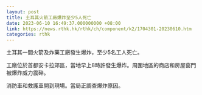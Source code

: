 ```yaml
---
layout: post
title: 土耳其火箭工廠爆炸至少5人死亡
date: 2023-06-10 16:49:37.000000000 +08:00
link: https://news.rthk.hk/rthk/ch/component/k2/1704301-20230610.htm
categories: rthk
---
```


土耳其一間火箭及炸藥工廠發生爆炸，至少5名工人死亡。

工廠位於首都安卡拉郊區，當地早上8時許發生爆炸。周圍地區的商店和房屋窗門被爆炸威力震碎。

消防車和救護車開到現場。當局正調查爆炸原因。
